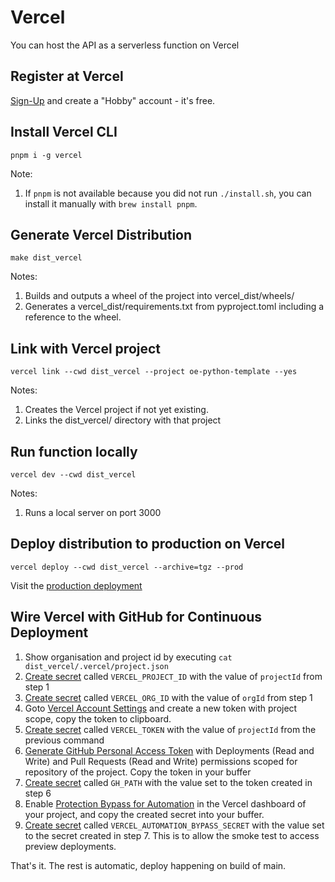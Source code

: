 # Vercel

You can host the API as a serverless function on Vercel

## Register at Vercel

[Sign-Up](https://vercel.com/signup) and create a "Hobby" account - it's free.

## Install Vercel CLI

```shell
pnpm i -g vercel
```

Note:
1. If `pnpm` is not available because you did not run `./install.sh`,
you can install it manually with `brew install pnpm`.

## Generate Vercel Distribution

```shell
make dist_vercel
```

Notes:
1. Builds and outputs a wheel of the project into vercel_dist/wheels/
2. Generates a vercel_dist/requirements.txt from pyproject.toml including a reference to the wheel.


## Link with Vercel project

```shell
vercel link --cwd dist_vercel --project oe-python-template --yes
```

Notes:
1. Creates the Vercel project if not yet existing.
2. Links the dist_vercel/ directory with that project

## Run function locally

```shell
vercel dev --cwd dist_vercel
```

Notes:
1. Runs a local server on port 3000

## Deploy distribution to production on Vercel

```shell
vercel deploy --cwd dist_vercel --archive=tgz --prod
```

Visit the [production deployment](https://oe-python-template.vercel.app/)

## Wire Vercel with GitHub for Continuous Deployment

1. Show organisation and project id by executing `cat dist_vercel/.vercel/project.json`
2. [Create secret](https://github.com/helmut-hoffer-von-ankershoffen/oe-python-template/settings/secrets/actions/new) called `VERCEL_PROJECT_ID` with the
value of `projectId` from step 1
3. [Create secret](https://github.com/helmut-hoffer-von-ankershoffen/oe-python-template/settings/secrets/actions/new) called `VERCEL_ORG_ID` with the value
of `orgId` from step 1
4. Goto [Vercel Account Settings](https://vercel.com/account/settings/tokens) and create a new token with project scope,
copy the token to clipboard.
5. [Create secret](https://github.com/helmut-hoffer-von-ankershoffen/oe-python-template/settings/secrets/actions/new) called `VERCEL_TOKEN` with the value
of `projectId` from the previous command
6. [Generate GitHub Personal Access Token](https://github.com/settings/tokens) with Deployments (Read and Write) and
Pull Requests (Read and Write) permissions scoped for repository of the project. Copy the token in your buffer
7. [Create secret](https://github.com/helmut-hoffer-von-ankershoffen/oe-python-template/settings/secrets/actions/new) called `GH_PATH` with the value
set to the token created in step 6
8. Enable [Protection Bypass for
Automation](https://vercel.com/docs/deployment-protection/methods-to-bypass-deployment-protection/protection-bypass-automation)
in the Vercel dashboard of your project, and copy the created secret into your buffer.
7. [Create secret](https://github.com/helmut-hoffer-von-ankershoffen/oe-python-template/settings/secrets/actions/new) called
`VERCEL_AUTOMATION_BYPASS_SECRET` with the value
set to the secret created in step 7. This is to allow the smoke test to access preview deployments.

That's it. The rest is automatic, deploy happening on build of main.
